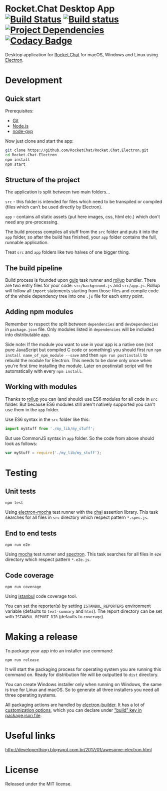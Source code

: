 # Rocket.Chat Desktop App [![Build Status](https://img.shields.io/travis/RocketChat/Rocket.Chat.Electron/master.svg)](https://travis-ci.org/RocketChat/Rocket.Chat.Electron) [![Build status](https://ci.appveyor.com/api/projects/status/k72eq3gm42wt4j8b?svg=true)](https://ci.appveyor.com/project/RocketChat/rocket-chat-electron) [![Project Dependencies](https://david-dm.org/RocketChat/Rocket.Chat.Electron.svg)](https://david-dm.org/RocketChat/Rocket.Chat.Electron) [![Codacy Badge](https://api.codacy.com/project/badge/Grade/54ebf39732d14cb19a1a992b46bd0da6)](https://www.codacy.com/app/RocketChat/Rocket-Chat-Electron?utm_source=github.com&amp;utm_medium=referral&amp;utm_content=RocketChat/Rocket.Chat.Electron&amp;utm_campaign=Badge_Grade)

Desktop application for [Rocket.Chat](https://github.com/RocketChat/Rocket.Chat) for macOS, Windows and Linux using [Electron](http://electron.atom.io).

# Development

## Quick start

Prerequisites:

* [Git](http://git-scm.com/book/en/v2/Getting-Started-Installing-Git)
* [Node.js](https://nodejs.org)
* [node-gyp](https://github.com/nodejs/node-gyp#installation)

Now just clone and start the app:

```sh
git clone https://github.com/RocketChat/Rocket.Chat.Electron.git
cd Rocket.Chat.Electron
npm install
npm start
```

## Structure of the project

The application is split between two main folders...

`src` - this folder is intended for files which need to be transpiled or compiled (files which can't be used directly by Electron).

`app` - contains all static assets (put here images, css, html etc.) which don't need any pre-processing.

The build process compiles all stuff from the `src` folder and puts it into the `app` folder, so after the build has finished, your `app` folder contains the full, runnable application.

Treat `src` and `app` folders like two halves of one bigger thing.


## The build pipeline

Build process is founded upon [gulp](https://github.com/gulpjs/gulp) task runner and [rollup](https://github.com/rollup/rollup) bundler. There are two entry files for your code: `src/background.js` and `src/app.js`. Rollup will follow all `import` statements starting from those files and compile code of the whole dependency tree into one `.js` file for each entry point.


## Adding npm modules

Remember to respect the split between `dependencies` and `devDependencies` in `package.json` file. Only modules listed in `dependencies` will be included into distributable app.

Side note: If the module you want to use in your app is a native one (not pure JavaScript but compiled C code or something) you should first  run `npm install name_of_npm_module --save` and then `npm run postinstall` to rebuild the module for Electron. This needs to be done only once when you're first time installing the module. Later on postinstall script will fire automatically with every `npm install`.

## Working with modules

Thanks to [rollup](https://github.com/rollup/rollup) you can (and should) use ES6 modules for all code in `src` folder. But because ES6 modules still aren't natively supported you can't use them in the `app` folder.

Use ES6 syntax in the `src` folder like this:
```js
import myStuff from './my_lib/my_stuff';
```

But use CommonJS syntax in `app` folder. So the code from above should look as follows:
```js
var myStuff = require('./my_lib/my_stuff');
```

# Testing

## Unit tests

```
npm test
```

Using [electron-mocha](https://github.com/jprichardson/electron-mocha) test runner with the [chai](http://chaijs.com/api/assert/) assertion library. This task searches for all files in `src` directory which respect pattern `*.spec.js`.

## End to end tests

```
npm run e2e
```

Using [mocha](https://mochajs.org/) test runner and [spectron](http://electron.atom.io/spectron/). This task searches for all files in `e2e` directory which respect pattern `*.e2e.js`.

## Code coverage

```
npm run coverage
```

Using [istanbul](http://gotwarlost.github.io/istanbul/) code coverage tool.

You can set the reporter(s) by setting `ISTANBUL_REPORTERS` environment variable (defaults to `text-summary` and `html`). The report directory can be set with `ISTANBUL_REPORT_DIR` (defaults to `coverage`).

# Making a release

To package your app into an installer use command:

```
npm run release
```

It will start the packaging process for operating system you are running this command on. Ready for distribution file will be outputted to `dist` directory.

You can create Windows installer only when running on Windows, the same is true for Linux and macOS. So to generate all three installers you need all three operating systems.

All packaging actions are handled by [electron-builder](https://github.com/electron-userland/electron-builder). It has a lot of [customization options](https://github.com/electron-userland/electron-builder/wiki/Options), which you can declare under ["build" key in package.json file](https://github.com/szwacz/electron-boilerplate/blob/master/package.json#L2).

# Useful links

http://developerthing.blogspot.com.br/2017/01/awesome-electron.html

# License

Released under the MIT license.
